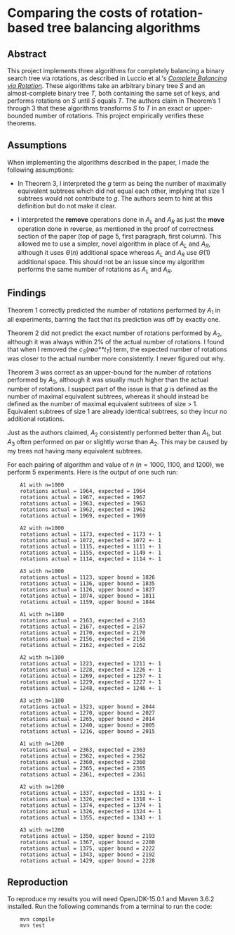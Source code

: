 # Comparing the costs of rotation-based tree balancing algorithms

## Abstract

This project implements three algorithms for completely balancing a
binary search tree via rotations, as described in Luccio et al.'s
*[Complete Balancing via
Rotation](http://web.science.mq.edu.au/~bmans/BMans/Papers/LMMP_CJ2016.pdf)*.
These algorithms take an arbitrary binary tree *S* and an
almost-complete binary tree *T*, both containing the same set of keys,
and performs rotations on *S* until *S* equals *T*. The authors claim in
Theorem’s 1 through 3 that these algorithms transforms *S* to *T* in an
exact or upper-bounded number of rotations. This project empirically
verifies these theorems.

## Assumptions

When implementing the algorithms described in the paper, I made the following
assumptions:

-   In Theorem 3, I interpreted the *g* term as being the number of
    maximally equivalent subtrees which did not equal each other,
    implying that size 1 subtrees would not contribute to *g*. The
    authors seem to hint at this definition but do not make it clear.

-   I interpreted the **remove** operations done in *A*<sub>*L*</sub>
    and *A*<sub>*R*</sub> as just the **move** operation done in
    reverse, as mentioned in the proof of correctness section of the
    paper (top of page 5, first paragraph, first column). This allowed
    me to use a simpler, novel algorithm in place of *A*<sub>*L*</sub>
    and *A*<sub>*R*</sub>, although it uses *Θ*(*n*) additional space
    whereas *A*<sub>*L*</sub> and *A*<sub>*R*</sub> use *Θ*(1)
    additional space. This should not be an issue since my algorithm
    performs the same number of rotations as *A*<sub>*L*</sub> and
    *A*<sub>*R*</sub>.

## Findings

Theorem 1 correctly predicted the number of rotations performed by
*A*<sub>1</sub> in all experiments, barring the fact that its prediction
was off by exactly one.

Theorem 2 did not predict the exact number of rotations performed by
*A*<sub>2</sub>, although it was always within 2% of the actual number
of rotations. I found that when I removed the
*c*<sub>*S*</sub>(*r**o**o**t*<sub>*T*</sub>) term, the expected number
of rotations was closer to the actual number more consistently. I never
figured out why.

Theorem 3 was correct as an upper-bound for the number of rotations
performed by *A*<sub>3</sub>, although it was usually much higher than
the actual number of rotations. I suspect part of the issue is that *g*
is defined as the number of maximal equivalent subtrees, whereas it
should instead be defined as the number of maximal equivalent subtrees
of size &gt; 1. Equivalent subtrees of size 1 are already identical
subtrees, so they incur no additional rotations.

Just as the authors claimed, *A*<sub>2</sub> consistently performed
better than *A*<sub>1</sub>, but *A*<sub>3</sub> often performed on par
or slightly worse than *A*<sub>2</sub>. This may be caused by my trees
not having many equivalent subtrees.

For each pairing of algorithm and value of *n* (*n* = 1000, 1100, and
1200), we perform 5 experiments. Here is the output of one such run:

        A1 with n=1000
        rotations actual = 1964, expected = 1964
        rotations actual = 1967, expected = 1967
        rotations actual = 1963, expected = 1963
        rotations actual = 1962, expected = 1962
        rotations actual = 1969, expected = 1969

        A2 with n=1000
        rotations actual = 1173, expected = 1173 +- 1
        rotations actual = 1072, expected = 1072 +- 1
        rotations actual = 1115, expected = 1111 +- 1
        rotations actual = 1155, expected = 1149 +- 1
        rotations actual = 1114, expected = 1114 +- 1

        A3 with n=1000
        rotations actual = 1123, upper bound = 1826
        rotations actual = 1136, upper bound = 1835
        rotations actual = 1126, upper bound = 1827
        rotations actual = 1074, upper bound = 1811
        rotations actual = 1159, upper bound = 1844

        A1 with n=1100
        rotations actual = 2163, expected = 2163
        rotations actual = 2167, expected = 2167
        rotations actual = 2170, expected = 2170
        rotations actual = 2156, expected = 2156
        rotations actual = 2162, expected = 2162

        A2 with n=1100
        rotations actual = 1223, expected = 1211 +- 1
        rotations actual = 1228, expected = 1226 +- 1
        rotations actual = 1269, expected = 1257 +- 1
        rotations actual = 1229, expected = 1227 +- 1
        rotations actual = 1248, expected = 1246 +- 1

        A3 with n=1100
        rotations actual = 1323, upper bound = 2044
        rotations actual = 1270, upper bound = 2027
        rotations actual = 1265, upper bound = 2014
        rotations actual = 1240, upper bound = 2005
        rotations actual = 1216, upper bound = 2015

        A1 with n=1200
        rotations actual = 2363, expected = 2363
        rotations actual = 2362, expected = 2362
        rotations actual = 2360, expected = 2360
        rotations actual = 2365, expected = 2365
        rotations actual = 2361, expected = 2361

        A2 with n=1200
        rotations actual = 1337, expected = 1331 +- 1
        rotations actual = 1326, expected = 1318 +- 1
        rotations actual = 1374, expected = 1374 +- 1
        rotations actual = 1326, expected = 1324 +- 1
        rotations actual = 1355, expected = 1343 +- 1

        A3 with n=1200
        rotations actual = 1350, upper bound = 2193
        rotations actual = 1367, upper bound = 2200
        rotations actual = 1375, upper bound = 2222
        rotations actual = 1343, upper bound = 2192
        rotations actual = 1429, upper bound = 2228

## Reproduction

To reproduce my results you will need OpenJDK-15.0.1 and Maven 3.6.2
installed. Run the following commands from a terminal to run the code:

        mvn compile
        mvn test
